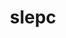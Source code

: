---
title: "slepc"
layout: cache
categories: [package, develop-2023-05-18]
meta: {"versions": ["3.19.0"], "compilers": ["gcc@=11.1.0", "gcc@=12.3.0", "oneapi@=2023.0.0"], "oss": ["amzn2", "ubuntu20.04"], "platforms": ["linux"], "targets": ["neoverse_n1", "ppc64le", "x86_64", "x86_64_v3"], "stacks": ["aws-pcluster-neoverse_n1", "aws-pcluster-neoverse_v1", "e4s", "e4s-oneapi", "e4s-power", "root"], "num_specs": 8, "num_specs_by_stack": {"aws-pcluster-neoverse_n1": 1, "aws-pcluster-neoverse_v1": 1, "root": 8, "e4s-power": 2, "e4s-oneapi": 1, "e4s": 4}}
spec_details: [{"hash": "xnmr736dijns6ijzz4lsgakedesh5fow", "compiler": "gcc@=12.3.0", "versions": ["3.19.0"], "os": "amzn2", "platform": "linux", "target": "neoverse_n1", "variants": ["~arpack", "~blopex", "build_system=generic", "~cuda", "~hpddm", "~rocm"], "stacks": ["aws-pcluster-neoverse_n1", "aws-pcluster-neoverse_v1", "root"], "size": "-", "tarball": "https://binaries.spack.io/releases/develop-2023-05-18/build_cache/linux-amzn2-neoverse_n1/gcc-12.3.0/slepc-3.19.0/linux-amzn2-neoverse_n1-gcc-12.3.0-slepc-3.19.0-xnmr736dijns6ijzz4lsgakedesh5fow.spack"}, {"hash": "7v5nt7klawctlb6ckvbsnxkdbvgosfn3", "compiler": "gcc@=11.1.0", "versions": ["3.19.0"], "os": "ubuntu20.04", "platform": "linux", "target": "ppc64le", "variants": ["+arpack", "~blopex", "build_system=generic", "~cuda", "~hpddm", "~rocm"], "stacks": ["e4s-power", "root"], "size": "-", "tarball": "https://binaries.spack.io/releases/develop-2023-05-18/build_cache/linux-ubuntu20.04-ppc64le/gcc-11.1.0/slepc-3.19.0/linux-ubuntu20.04-ppc64le-gcc-11.1.0-slepc-3.19.0-7v5nt7klawctlb6ckvbsnxkdbvgosfn3.spack"}, {"hash": "ftdrlbpkmklkfcsa5onjyf624e5ki3cs", "compiler": "gcc@=11.1.0", "versions": ["3.19.0"], "os": "ubuntu20.04", "platform": "linux", "target": "ppc64le", "variants": ["+arpack", "~blopex", "build_system=generic", "+cuda", "cuda_arch=70", "~hpddm", "~rocm"], "stacks": ["e4s-power", "root"], "size": "-", "tarball": "https://binaries.spack.io/releases/develop-2023-05-18/build_cache/linux-ubuntu20.04-ppc64le/gcc-11.1.0/slepc-3.19.0/linux-ubuntu20.04-ppc64le-gcc-11.1.0-slepc-3.19.0-ftdrlbpkmklkfcsa5onjyf624e5ki3cs.spack"}, {"hash": "2p2l2k774p24azbiprs3dswpyxwmpmit", "compiler": "oneapi@=2023.0.0", "versions": ["3.19.0"], "os": "ubuntu20.04", "platform": "linux", "target": "x86_64", "variants": ["+arpack", "~blopex", "build_system=generic", "~cuda", "~hpddm", "~rocm"], "stacks": ["root", "e4s-oneapi"], "size": "-", "tarball": "https://binaries.spack.io/releases/develop-2023-05-18/build_cache/linux-ubuntu20.04-x86_64/oneapi-2023.0.0/slepc-3.19.0/linux-ubuntu20.04-x86_64-oneapi-2023.0.0-slepc-3.19.0-2p2l2k774p24azbiprs3dswpyxwmpmit.spack"}, {"hash": "mj2qnmyxdapz4zfumgw5zv27mpeon2mk", "compiler": "gcc@=11.1.0", "versions": ["3.19.0"], "os": "ubuntu20.04", "platform": "linux", "target": "x86_64_v3", "variants": ["+arpack", "~blopex", "build_system=generic", "~cuda", "~hpddm", "~rocm"], "stacks": ["e4s", "root"], "size": "-", "tarball": "https://binaries.spack.io/releases/develop-2023-05-18/build_cache/linux-ubuntu20.04-x86_64_v3/gcc-11.1.0/slepc-3.19.0/linux-ubuntu20.04-x86_64_v3-gcc-11.1.0-slepc-3.19.0-mj2qnmyxdapz4zfumgw5zv27mpeon2mk.spack"}, {"hash": "xcyblyiyp6auemlx6rxr3sj7gme7cuaq", "compiler": "gcc@=11.1.0", "versions": ["3.19.0"], "os": "ubuntu20.04", "platform": "linux", "target": "x86_64_v3", "variants": ["+arpack", "~blopex", "build_system=generic", "+cuda", "cuda_arch=80", "~hpddm", "~rocm"], "stacks": ["e4s", "root"], "size": "-", "tarball": "https://binaries.spack.io/releases/develop-2023-05-18/build_cache/linux-ubuntu20.04-x86_64_v3/gcc-11.1.0/slepc-3.19.0/linux-ubuntu20.04-x86_64_v3-gcc-11.1.0-slepc-3.19.0-xcyblyiyp6auemlx6rxr3sj7gme7cuaq.spack"}, {"hash": "fcd6kb5s4jwnj5vawsuryug32ojmvgk7", "compiler": "gcc@=11.1.0", "versions": ["3.19.0"], "os": "ubuntu20.04", "platform": "linux", "target": "x86_64_v3", "variants": ["+arpack", "~blopex", "build_system=generic", "~cuda", "~hpddm", "~rocm"], "stacks": ["e4s", "root"], "size": "-", "tarball": "https://binaries.spack.io/releases/develop-2023-05-18/build_cache/linux-ubuntu20.04-x86_64_v3/gcc-11.1.0/slepc-3.19.0/linux-ubuntu20.04-x86_64_v3-gcc-11.1.0-slepc-3.19.0-fcd6kb5s4jwnj5vawsuryug32ojmvgk7.spack"}, {"hash": "42elxctqvpoe44s3xgmcw6w4rzcj3t7m", "compiler": "gcc@=11.1.0", "versions": ["3.19.0"], "os": "ubuntu20.04", "platform": "linux", "target": "x86_64_v3", "variants": ["amdgpu_target=gfx90a", "+arpack", "~blopex", "build_system=generic", "~cuda", "~hpddm", "+rocm"], "stacks": ["e4s", "root"], "size": "-", "tarball": "https://binaries.spack.io/releases/develop-2023-05-18/build_cache/linux-ubuntu20.04-x86_64_v3/gcc-11.1.0/slepc-3.19.0/linux-ubuntu20.04-x86_64_v3-gcc-11.1.0-slepc-3.19.0-42elxctqvpoe44s3xgmcw6w4rzcj3t7m.spack"}]
---
